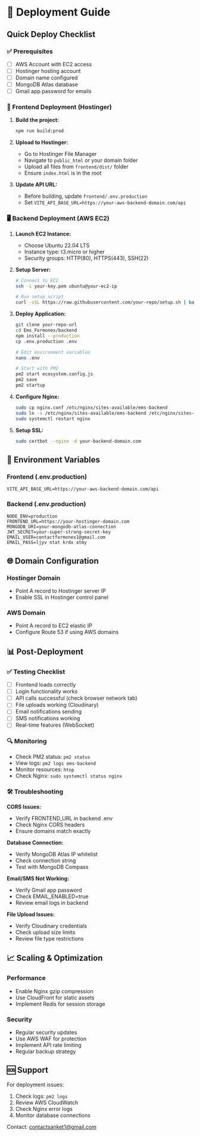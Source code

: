 # 🚀 Deployment Guide

## Quick Deploy Checklist

### ✅ Prerequisites
- [ ] AWS Account with EC2 access
- [ ] Hostinger hosting account  
- [ ] Domain name configured
- [ ] MongoDB Atlas database
- [ ] Gmail app password for emails

### 📱 Frontend Deployment (Hostinger)

1. **Build the project:**
   ```bash
   npm run build:prod
   ```

2. **Upload to Hostinger:**
   - Go to Hostinger File Manager
   - Navigate to `public_html` or your domain folder
   - Upload all files from `frontend/dist/` folder
   - Ensure `index.html` is in the root

3. **Update API URL:**
   - Before building, update `frontend/.env.production`
   - Set `VITE_API_BASE_URL=https://your-aws-backend-domain.com/api`

### 🖥️ Backend Deployment (AWS EC2)

1. **Launch EC2 Instance:**
   - Choose Ubuntu 22.04 LTS
   - Instance type: t3.micro or higher
   - Security groups: HTTP(80), HTTPS(443), SSH(22)

2. **Setup Server:**
   ```bash
   # Connect to EC2
   ssh -i your-key.pem ubuntu@your-ec2-ip
   
   # Run setup script
   curl -sSL https://raw.githubusercontent.com/your-repo/setup.sh | bash
   ```

3. **Deploy Application:**
   ```bash
   git clone your-repo-url
   cd Ems_Formonex/backend
   npm install --production
   cp .env.production .env
   
   # Edit environment variables
   nano .env
   
   # Start with PM2
   pm2 start ecosystem.config.js
   pm2 save
   pm2 startup
   ```

4. **Configure Nginx:**
   ```bash
   sudo cp nginx.conf /etc/nginx/sites-available/ems-backend
   sudo ln -s /etc/nginx/sites-available/ems-backend /etc/nginx/sites-enabled/
   sudo systemctl restart nginx
   ```

5. **Setup SSL:**
   ```bash
   sudo certbot --nginx -d your-backend-domain.com
   ```

## 🔧 Environment Variables

### Frontend (.env.production)
```
VITE_API_BASE_URL=https://your-aws-backend-domain.com/api
```

### Backend (.env.production)
```
NODE_ENV=production
FRONTEND_URL=https://your-hostinger-domain.com
MONGODB_URI=your-mongodb-atlas-connection
JWT_SECRET=your-super-strong-secret-key
EMAIL_USER=contactformonex1@gmail.com
EMAIL_PASS=ljyv ntat krdx atmy
```

## 🌐 Domain Configuration

### Hostinger Domain
- Point A record to Hostinger server IP
- Enable SSL in Hostinger control panel

### AWS Domain  
- Point A record to EC2 elastic IP
- Configure Route 53 if using AWS domains

## 📊 Post-Deployment

### ✅ Testing Checklist
- [ ] Frontend loads correctly
- [ ] Login functionality works
- [ ] API calls successful (check browser network tab)
- [ ] File uploads working (Cloudinary)
- [ ] Email notifications sending
- [ ] SMS notifications working
- [ ] Real-time features (WebSocket)

### 🔍 Monitoring
- Check PM2 status: `pm2 status`
- View logs: `pm2 logs ems-backend`
- Monitor resources: `htop`
- Check Nginx: `sudo systemctl status nginx`

### 🛠️ Troubleshooting

**CORS Issues:**
- Verify FRONTEND_URL in backend .env
- Check Nginx CORS headers
- Ensure domains match exactly

**Database Connection:**
- Verify MongoDB Atlas IP whitelist
- Check connection string
- Test with MongoDB Compass

**Email/SMS Not Working:**
- Verify Gmail app password
- Check EMAIL_ENABLED=true
- Review email logs in backend

**File Upload Issues:**
- Verify Cloudinary credentials
- Check upload size limits
- Review file type restrictions

## 📈 Scaling & Optimization

### Performance
- Enable Nginx gzip compression
- Use CloudFront for static assets
- Implement Redis for session storage

### Security
- Regular security updates
- Use AWS WAF for protection
- Implement API rate limiting
- Regular backup strategy

## 🆘 Support

For deployment issues:
1. Check logs: `pm2 logs`
2. Review AWS CloudWatch
3. Check Nginx error logs
4. Monitor database connections

Contact: contactsanket1@gmail.com
